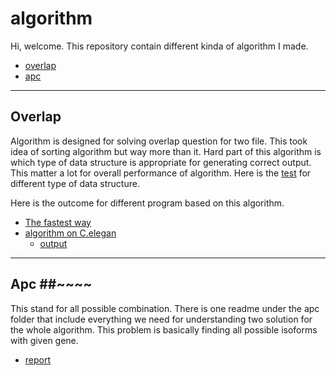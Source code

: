 # algorithm #

Hi, welcome. This repository contain different kinda of algorithm I made.

- [overlap](/overlap)
- [apc](/apc)

--------------------------------------------------------------------------------------

## Overlap ##

Algorithm is designed for solving overlap question for two file. This took idea of sorting algorithm but way more than it. Hard part of this algorithm is which type of data structure is appropriate for generating correct output. This matter a lot for overall performance of algorithm. Here is the [test](/overlap/test.md) for different type of data structure.   

Here is the outcome for different program based on this algorithm.
+ [The fastest way](/overlap/sweep.py) 
+ [algorithm on C.elegan](/overlap/C.elegan/sweepline.py)   
    + [output](C.elegan/sweepline)

--------------------------------------------------------------------------------------

## Apc ##~~~~

This stand for all possible combination. There is one readme under the apc folder that include everything we need for understanding two solution for the whole algorithm. This problem is basically finding all possible isoforms with given gene.

+ [report](/apc/apc_report.md)
